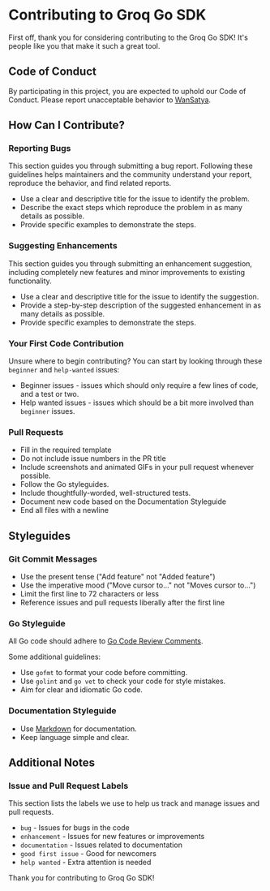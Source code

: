 # Contributing to Groq Go SDK

First off, thank you for considering contributing to the Groq Go SDK! It's people like you that make it such a great tool.

## Code of Conduct

By participating in this project, you are expected to uphold our Code of Conduct. Please report unacceptable behavior to [WanSatya](mailto:wawanb.setyawan@gmail.com).

## How Can I Contribute?

### Reporting Bugs

This section guides you through submitting a bug report. Following these guidelines helps maintainers and the community understand your report, reproduce the behavior, and find related reports.

- Use a clear and descriptive title for the issue to identify the problem.
- Describe the exact steps which reproduce the problem in as many details as possible.
- Provide specific examples to demonstrate the steps.

### Suggesting Enhancements

This section guides you through submitting an enhancement suggestion, including completely new features and minor improvements to existing functionality.

- Use a clear and descriptive title for the issue to identify the suggestion.
- Provide a step-by-step description of the suggested enhancement in as many details as possible.
- Provide specific examples to demonstrate the steps.

### Your First Code Contribution

Unsure where to begin contributing? You can start by looking through these `beginner` and `help-wanted` issues:

- Beginner issues - issues which should only require a few lines of code, and a test or two.
- Help wanted issues - issues which should be a bit more involved than `beginner` issues.

### Pull Requests

- Fill in the required template
- Do not include issue numbers in the PR title
- Include screenshots and animated GIFs in your pull request whenever possible.
- Follow the Go styleguides.
- Include thoughtfully-worded, well-structured tests.
- Document new code based on the Documentation Styleguide
- End all files with a newline

## Styleguides

### Git Commit Messages

- Use the present tense ("Add feature" not "Added feature")
- Use the imperative mood ("Move cursor to..." not "Moves cursor to...")
- Limit the first line to 72 characters or less
- Reference issues and pull requests liberally after the first line

### Go Styleguide

All Go code should adhere to [Go Code Review Comments](https://github.com/golang/go/wiki/CodeReviewComments).

Some additional guidelines:

- Use `gofmt` to format your code before committing.
- Use `golint` and `go vet` to check your code for style mistakes.
- Aim for clear and idiomatic Go code.

### Documentation Styleguide

- Use [Markdown](https://daringfireball.net/projects/markdown) for documentation.
- Keep language simple and clear.

## Additional Notes

### Issue and Pull Request Labels

This section lists the labels we use to help us track and manage issues and pull requests.

* `bug` - Issues for bugs in the code
* `enhancement` - Issues for new features or improvements
* `documentation` - Issues related to documentation
* `good first issue` - Good for newcomers
* `help wanted` - Extra attention is needed

Thank you for contributing to Groq Go SDK!